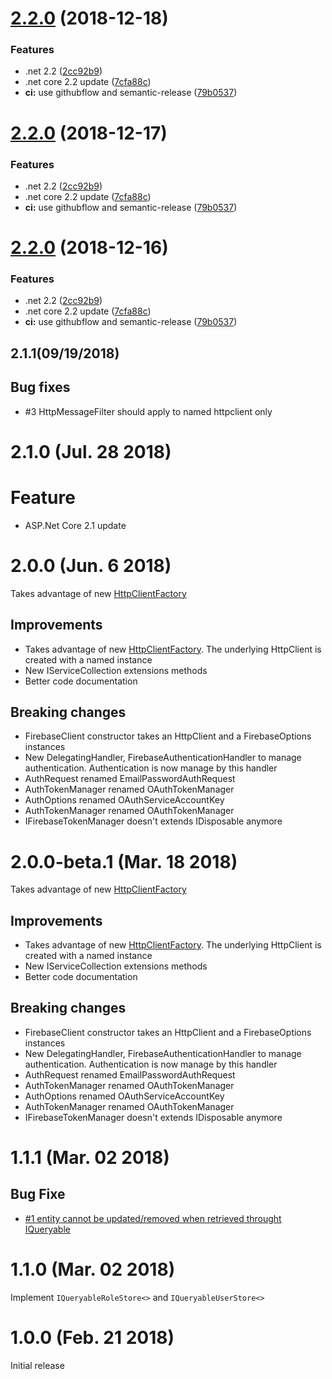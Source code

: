 # [2.2.0](https://github.com/aguacongas/Identity.Firebase/compare/2.1.1...2.2.0) (2018-12-18)


### Features

* .net 2.2 ([2cc92b9](https://github.com/aguacongas/Identity.Firebase/commit/2cc92b9))
* .net core 2.2 update ([7cfa88c](https://github.com/aguacongas/Identity.Firebase/commit/7cfa88c))
* **ci:** use githubflow and semantic-release ([79b0537](https://github.com/aguacongas/Identity.Firebase/commit/79b0537))

# [2.2.0](https://github.com/aguacongas/Identity.Firebase/compare/2.1.1...2.2.0) (2018-12-17)


### Features

* .net 2.2 ([2cc92b9](https://github.com/aguacongas/Identity.Firebase/commit/2cc92b9))
* .net core 2.2 update ([7cfa88c](https://github.com/aguacongas/Identity.Firebase/commit/7cfa88c))
* **ci:** use githubflow and semantic-release ([79b0537](https://github.com/aguacongas/Identity.Firebase/commit/79b0537))

# [2.2.0](https://github.com/aguacongas/Identity.Firebase/compare/2.1.1...2.2.0) (2018-12-16)


### Features

* .net 2.2 ([2cc92b9](https://github.com/aguacongas/Identity.Firebase/commit/2cc92b9))
* .net core 2.2 update ([7cfa88c](https://github.com/aguacongas/Identity.Firebase/commit/7cfa88c))
* **ci:** use githubflow and semantic-release ([79b0537](https://github.com/aguacongas/Identity.Firebase/commit/79b0537))

## 2.1.1(09/19/2018)

## Bug fixes

* #3 HttpMessageFilter should apply to named httpclient only

# 2.1.0 (Jul. 28 2018)

# Feature

* ASP.Net Core 2.1 update

# 2.0.0 (Jun. 6 2018)

Takes advantage of new [HttpClientFactory](https://github.com/aspnet/HttpClientFactory)

## Improvements

* Takes advantage of new [HttpClientFactory](https://github.com/aspnet/HttpClientFactory). The underlying HttpClient is created with a named instance
* New IServiceCollection extensions methods
* Better code documentation

## Breaking changes

* FirebaseClient constructor takes an HttpClient and a FirebaseOptions instances
* New DelegatingHandler, FirebaseAuthenticationHandler to manage authentication. Authentication is now manage by this handler
* AuthRequest renamed EmailPasswordAuthRequest
* AuthTokenManager renamed OAuthTokenManager
* AuthOptions renamed OAuthServiceAccountKey
* AuthTokenManager renamed OAuthTokenManager
* IFirebaseTokenManager doesn't extends IDisposable anymore

# 2.0.0-beta.1 (Mar. 18 2018)

Takes advantage of new [HttpClientFactory](https://github.com/aspnet/HttpClientFactory)

## Improvements

* Takes advantage of new [HttpClientFactory](https://github.com/aspnet/HttpClientFactory). The underlying HttpClient is created with a named instance
* New IServiceCollection extensions methods
* Better code documentation

## Breaking changes

* FirebaseClient constructor takes an HttpClient and a FirebaseOptions instances
* New DelegatingHandler, FirebaseAuthenticationHandler to manage authentication. Authentication is now manage by this handler
* AuthRequest renamed EmailPasswordAuthRequest
* AuthTokenManager renamed OAuthTokenManager
* AuthOptions renamed OAuthServiceAccountKey
* AuthTokenManager renamed OAuthTokenManager
* IFirebaseTokenManager doesn't extends IDisposable anymore

# 1.1.1 (Mar. 02 2018)

## Bug Fixe  

* [#1 entity cannot be updated/removed when retrieved throught IQueryable](https://github.com/aguacongas/Identity.Firebase/issues/1)

# 1.1.0 (Mar. 02 2018)

Implement `IQueryableRoleStore<>` and `IQueryableUserStore<>`  

# 1.0.0 (Feb. 21 2018)

Initial release
